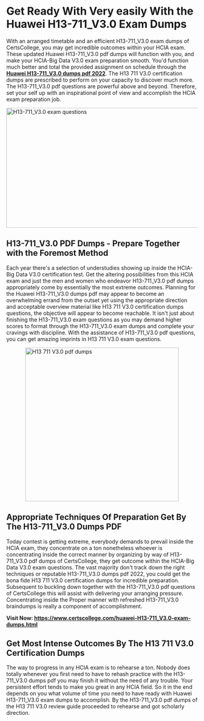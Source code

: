 <h1><strong>Get Ready With Very easily With the Huawei H13-711_V3.0 Exam Dumps&nbsp;</strong></h1>
<p><span style="font-weight: 400;">With an arranged timetable and an efficient  H13-711_V3.0 exam dumps of CertsCollege, you may get incredible outcomes within your HCIA exam. These updated Huawei H13-711_V3.0 pdf dumps will function with you, and make your HCIA-Big Data V3.0 exam preparation smooth. You'd function much better and total the provided assignment on schedule through the <strong><a href="https://www.certscollege.com/huawei-H13-711_V3.0-exam-dumps.html">Huawei H13-711_V3.0 dumps pdf 2022</a></strong>. The H13 711 V3.0 certification dumps are prescribed to perform on your capacity to discover much more. The  H13-711_V3.0 pdf questions are powerful above and beyond. Therefore, set your self up with an inspirational point of view and accomplish the HCIA exam preparation job.&nbsp;</span></p>
<p><span style="font-weight: 400;"><img style="display: block; margin-left: auto; margin-right: auto;" src="https://i.ibb.co/CPDK3ps/Yellow-and-Blue-Initiative-Blog-Banner.png" alt="H13-711_V3.0 exam questions" width="559" height="315" /></span></p>
<h2><strong>H13-711_V3.0 PDF Dumps - Prepare Together with the Foremost Method</strong></h2>
<p><span style="font-weight: 400;">Each year there's a selection of understudies showing up inside the HCIA-Big Data V3.0 certification test. Get the altering possibilities from this HCIA exam and just the men and women who endeavor H13-711_V3.0 pdf dumps appropriately come by essentially the most extreme outcomes. Planning for the Huawei H13-711_V3.0 dumps pdf may appear to become an overwhelming errand from the outset yet using the appropriate direction and acceptable overview material like H13 711 V3.0 certification dumps questions, the objective will appear to become reachable. It isn't just about finishing the H13-711_V3.0 exam questions as you may demand higher scores to format through the H13-711_V3.0 exam dumps and complete your cravings with discipline. With the assistance of H13-711_V3.0 pdf questions, you can get amazing imprints in H13 711 V3.0 exam questions.</span></p>
<p><span style="font-weight: 400;"><a href="https://tinyurl.com/4hmdfb9z"><img style="display: block; margin-left: auto; margin-right: auto;" src="https://i.ibb.co/9tMrhdY/Teacher-Appreciation-Invitation.png" alt="H13 711 V3.0 pdf dumps " width="404" height="404" /></a></span></p>
<h2><strong>Appropriate Techniques Of Preparation Get By The H13-711_V3.0 Dumps PDF</strong></h2>
<p><span style="font-weight: 400;">Today contest is getting extreme, everybody demands to prevail inside the HCIA exam, they concentrate on a ton nonetheless whoever is concentrating inside the correct manner by organizing by way of H13-711_V3.0 pdf dumps of CertsCollege, they get outcome within the HCIA-Big Data V3.0 exam questions. The vast majority don't track down the right techniques or reputable H13-711_V3.0 dumps pdf 2022, you could get the bona fide H13 711 V3.0 certification dumps for incredible preparation. Subsequent to buckling down together with the  H13-711_V3.0 pdf questions of CertsCollege this will assist with delivering your arranging pressure. Concentrating inside the Proper manner with refreshed H13-711_V3.0 braindumps is really a component of accomplishment.</span></p>
<p><span style="font-weight: 400;"><strong>Visit Now: <a href="https://www.certscollege.com/huawei-H13-711_V3.0-exam-dumps.html">https://www.certscollege.com/huawei-H13-711_V3.0-exam-dumps.html</a></strong></span></p>
<h2><strong>Get Most Intense Outcomes By The H13 711 V3.0 Certification Dumps</strong></h2>
<p><span style="font-weight: 400;">The way to progress in any HCIA exam is to rehearse a ton. Nobody does totally whenever you first need to have to rehash practice with the H13-711_V3.0 dumps pdf you may finish it without the need of any trouble. Your persistent effort tends to make you great in any HCIA field. So it in the end depends on you what volume of time you need to have ready with Huawei H13-711_V3.0 exam dumps to accomplish. By the H13-711_V3.0 pdf dumps of the H13 711 V3.0 review guide proceeded to rehearse and got scholarly direction.</span></p>
